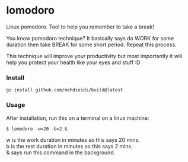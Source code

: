 # lomodoro
Linux pomodoro. Tool to help you remember to take a break!

You know pomodoro technique? It basically says do WORK for some duration then take BREAK for some short period. Repeat this process.

This technique will improve your productivity but most importantly it will help you protect your health like your eyes and stuff :D

### Install
```
go install github.com/mehdieidi/build@latest
```

### Usage
After installation, run this on a terminal on a linux machine:
```
$ lomodoro -w=20 -b=2 &
```
w is the work duration in minutes so this says 20 mins. <br>
b is the rest duration in minutes so this says 2 mins. <br>
& says run this command in the background. <br>